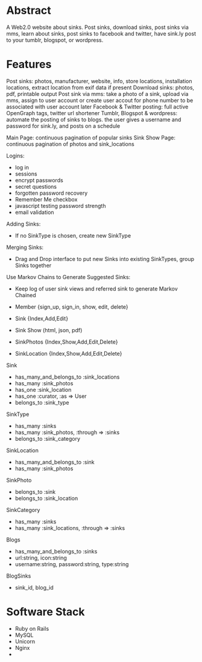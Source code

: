 # Abstract
A Web2.0 website about sinks. Post sinks, download sinks, post sinks via mms, learn about sinks, post sinks to facebook and twitter, have sink.ly post to your tumblr, blogspot, or wordpress. 

# Features
Post sinks: photos, manufacturer, website, info, store locations, installation locations, extract location from exif data if present
Download sinks: photos, pdf, printable output
Post sink via mms: take a photo of a sink, upload via mms, assign to user account or create user accout for phone number to be associated with user account later
Facebook & Twitter posting: full active OpenGraph tags, twitter url shortener
Tumblr, Blogspot & wordpress: automate the posting of sinks to blogs. the user gives a username and password for sink.ly, and posts on a schedule

Main Page: continuous pagination of popular sinks
Sink Show Page: continuous pagination of photos and sink_locations

Logins:
* log in
* sessions
* encrypt passwords
* secret questions
* forgotten password recovery
* Remember Me checkbox
* javascript testing password strength
* email validation

Adding Sinks:
* If no SinkType is chosen, create new SinkType

Merging Sinks:
* Drag and Drop interface to put new Sinks into existing SinkTypes, group Sinks together

Use Markov Chains to Generate Suggested Sinks:
* Keep log of user sink views and referred sink to generate Markov Chained 


* Member {sign_up, sign_in, show, edit, delete}
* Sink {Index,Add,Edit}
* Sink Show (html, json, pdf)
* SinkPhotos {Index,Show,Add,Edit,Delete}
* SinkLocation {Index,Show,Add,Edit,Delete}

Sink
* has_many_and_belongs_to :sink_locations
* has_many :sink_photos
* has_one :sink_location
* has_one :curator, :as => User
* belongs_to :sink_type

SinkType
* has_many :sinks
* has_many :sink_photos, :through => :sinks
* belongs_to :sink_category

SinkLocation
* has_many_and_belongs_to :sink
* has_many :sink_photos

SinkPhoto
* belongs_to :sink 
* belongs_to :sink_location

SinkCategory
* has_many :sinks
* has_many :sink_locations, :through => :sinks

Blogs
* has_many_and_belongs_to :sinks
* url:string, icon:string
* username:string, password:string, type:string

BlogSinks
* sink_id, blog_id


# Software Stack
* Ruby on Rails
* MySQL
* Unicorn
* Nginx
* 


